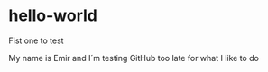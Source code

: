 # hello-world
Fist one to test

My name is Emir and I´m testing GitHub too late for what I like to do
